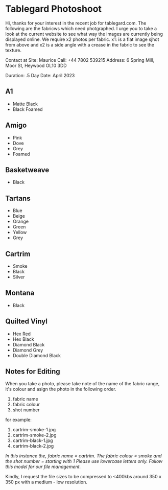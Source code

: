 # Tablegard Photoshoot

Hi, thanks for your interest in the recent job for tablegard.com. The following are the fabricws which need photgraphed. I urge you to take a look at the current website to see what way the images are currently being displayed online. We require x2 photos per fabric. x1: is a flat image sjhot from above and x2 is a side angle with a crease in the fabric to see the texture. 

Contact at Site: Maurice
Call: +44 7802 539215
Address: 6 Spring Mill, Moor St, Heywood OL10 3DD

Duration: .5 Day
Date: April 2023


## A1

- Matte Black
- Black Foamed

## Amigo

- Pink
- Dove
- Grey
- Foamed

## Basketweave

- Black

## Tartans

- Blue
- Beige
- Orange
- Green
- Yellow
- Grey 

## Cartrim

- Smoke
- Black
- Silver

## Montana

- Black

## Quilted Vinyl

- Hex Red
- Hex Black
- Diamond Black
- Diamond Grey 
- Double Diamond Black

## Notes for Editing

When you take a photo, please take note of the name of the fabric range, it's colour and asign the photo in the following order. 

1. fabric name
2. fabric colour
3. shot number

for example: 

1. cartrim-smoke-1.jpg
2. cartrim-smoke-2.jpg
3. cartrim-black-1.jpg
4. cartrim-black-2.jpg

*In this instance the, fabric name = cartrim. The fabric colour = smoke and the shot number = starting with 1 Please use lowercase letters only. Follow this model for our file management.*

Kindly, I request the file sizes to be compressed to <400kbs around 350 x 350 px with a medium - low resolution. 

